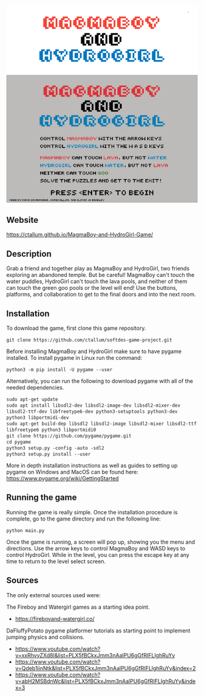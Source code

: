 
<p align="center">
  <img src=data/readme_images/banner.png alt="Game Logo"/>

  <img src=data/readme_images/full_run.gif alt="Game Demo"/>
</p>

## Website
https://ctallum.github.io/MagmaBoy-and-HydroGirl-Game/

## Description
Grab a friend and together play as MagmaBoy and HydroGirl, two friends exploring an abandoned temple. But be careful! MagmaBoy can't touch the water puddles, HydroGirl can't touch the lava pools, and neither of them can touch the green goo pools or the level will end! Use the buttons, platforms, and collaboration to get to the final doors and into the next room.

## Installation
To download the game, first clone this game repository.
```
git clone https://github.com/ctallum/softdes-game-project.git
```

Before installing MagmaBoy and HydroGirl make sure to have pygame installed.
  To install pygame in Linux run the command:
 ```
 python3 -m pip install -U pygame --user
 ```
 Alternatively, you can run the following to download pygame with all of the needed dependencies.
 ```
sudo apt-get update
sudo apt install libsdl2-dev libsdl2-image-dev libsdl2-mixer-dev libsdl2-ttf-dev libfreetype6-dev python3-setuptools python3-dev python3 libportmidi-dev
sudo apt-get build-dep libsdl2 libsdl2-image libsdl2-mixer libsdl2-ttf libfreetype6 python3 libportmidi0
git clone https://github.com/pygame/pygame.git
cd pygame
python3 setup.py -config -auto -sdl2
python3 setup.py install --user
 ```
More in depth installation instructions as well as guides to setting up pygame on Windows and MacOS can be found here:
https://www.pygame.org/wiki/GettingStarted
## Running the game

Running the game is really simple. Once the installation procedure is complete, go to the game directory and run the following line:
```
python main.py
```

Once the game is running, a screen will pop up, showing you the menu and directions. Use the arrow keys to control MagmaBoy and WASD keys to control HydroGirl. While in the level, you can press the escape key at any time to return to the level select screen.

## Sources
The only external sources used were: 

The Fireboy and Watergirl games as a starting idea point.
- https://fireboyand-watergirl.co/

DaFluffyPotato pygame platformer tutorials as starting point to implement jumping physics and collisions.
- https://www.youtube.com/watch?v=xxRhvyZXd8I&list=PLX5fBCkxJmm3nAalPU6gGfRIFLlghRuYy
- https://www.youtube.com/watch?v=Qdeb1iinNtk&list=PLX5fBCkxJmm3nAalPU6gGfRIFLlghRuYy&index=2
- https://www.youtube.com/watch?v=abH2MSBdnWc&list=PLX5fBCkxJmm3nAalPU6gGfRIFLlghRuYy&index=3
